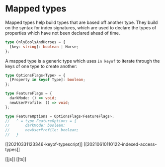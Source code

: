 # Mapped types

Mapped types help build types that are based off another type. They build on the syntax for index signatures, which are used to declare the types of properties which have not been declared ahead of time.

```typescript
type OnlyBoolsAndHorses = {
  [key: string]: boolean | Horse;
};
```

A mapped type is a generic type which uses `in keyof` to iterate through the keys of one type to create another:

```typescript
type OptionsFlags<Type> = {
  [Property in keyof Type]: boolean;
};

type FeatureFlags = {
  darkMode: () => void;
  newUserProfile: () => void;
};

type FeatureOptions = OptionsFlags<FeatureFlags>;
//   ^ = type FeatureOptions = {
//       darkMode: boolean;
//       newUserProfile: boolean;
//   }
```

[[20210331123346-keyof-typescript]]
[[20210610110122-indexed-access-types]]

[[js]]
[[ts]]